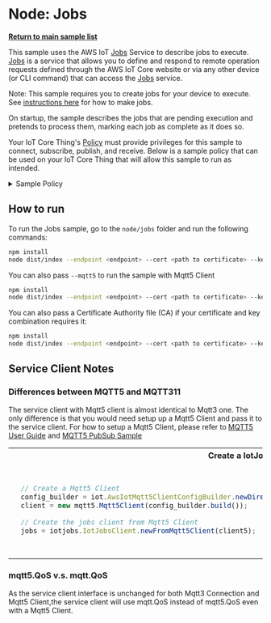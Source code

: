 # Node: Jobs

[**Return to main sample list**](../../README.md)

This sample uses the AWS IoT [Jobs](https://docs.aws.amazon.com/iot/latest/developerguide/iot-jobs.html) Service to describe jobs to execute. [Jobs](https://docs.aws.amazon.com/iot/latest/developerguide/iot-jobs.html) is a service that allows you to define and respond to remote operation requests defined through the AWS IoT Core website or via any other device (or CLI command) that can access the [Jobs](https://docs.aws.amazon.com/iot/latest/developerguide/iot-jobs.html) service.

Note: This sample requires you to create jobs for your device to execute. See
[instructions here](https://docs.aws.amazon.com/iot/latest/developerguide/create-manage-jobs.html) for how to make jobs.

On startup, the sample describes the jobs that are pending execution and pretends to process them, marking each job as complete as it does so.

Your IoT Core Thing's [Policy](https://docs.aws.amazon.com/iot/latest/developerguide/iot-policies.html) must provide privileges for this sample to connect, subscribe, publish, and receive. Below is a sample policy that can be used on your IoT Core Thing that will allow this sample to run as intended.

<details>
<summary>Sample Policy</summary>
<pre>
{
  "Version": "2012-10-17",
  "Statement": [
    {
      "Effect": "Allow",
      "Action": "iot:Publish",
      "Resource": [
        "arn:aws:iot:<b>region</b>:<b>account</b>:topic/$aws/things/<b>thingname</b>/jobs/start-next",
        "arn:aws:iot:<b>region</b>:<b>account</b>:topic/$aws/things/<b>thingname</b>/jobs/*/update",
        "arn:aws:iot:<b>region</b>:<b>account</b>:topic/$aws/things/<b>thingname</b>/jobs/*/get",
        "arn:aws:iot:<b>region</b>:<b>account</b>:topic/$aws/things/<b>thingname</b>/jobs/get"
      ]
    },
    {
      "Effect": "Allow",
      "Action": "iot:Receive",
      "Resource": [
        "arn:aws:iot:<b>region</b>:<b>account</b>:topic/$aws/things/<b>thingname</b>/jobs/notify-next",
        "arn:aws:iot:<b>region</b>:<b>account</b>:topic/$aws/things/<b>thingname</b>/jobs/start-next/*",
        "arn:aws:iot:<b>region</b>:<b>account</b>:topic/$aws/things/<b>thingname</b>/jobs/*/update/*",
        "arn:aws:iot:<b>region</b>:<b>account</b>:topic/$aws/things/<b>thingname</b>/jobs/get/*",
        "arn:aws:iot:<b>region</b>:<b>account</b>:topic/$aws/things/<b>thingname</b>/jobs/*/get/*"
      ]
    },
    {
      "Effect": "Allow",
      "Action": "iot:Subscribe",
      "Resource": [
        "arn:aws:iot:<b>region</b>:<b>account</b>:topicfilter/$aws/things/<b>thingname</b>/jobs/notify-next",
        "arn:aws:iot:<b>region</b>:<b>account</b>:topicfilter/$aws/things/<b>thingname</b>/jobs/start-next/*",
        "arn:aws:iot:<b>region</b>:<b>account</b>:topicfilter/$aws/things/<b>thingname</b>/jobs/*/update/*",
        "arn:aws:iot:<b>region</b>:<b>account</b>:topicfilter/$aws/things/<b>thingname</b>/jobs/get/*",
        "arn:aws:iot:<b>region</b>:<b>account</b>:topicfilter/$aws/things/<b>thingname</b>/jobs/*/get/*"
      ]
    },
    {
      "Effect": "Allow",
      "Action": "iot:Connect",
      "Resource": "arn:aws:iot:<b>region</b>:<b>account</b>:client/test-*"
    }
  ]
}
</pre>

Replace with the following with the data from your AWS account:
* `<region>`: The AWS IoT Core region where you created your AWS IoT Core thing you wish to use with this sample. For example `us-east-1`.
* `<account>`: Your AWS IoT Core account ID. This is the set of numbers in the top right next to your AWS account name when using the AWS IoT Core website.
* `<thingname>`: The name of your AWS IoT Core thing you want the device connection to be associated with

Note that in a real application, you may want to avoid the use of wildcards in your ClientID or use them selectively. Please follow best practices when working with AWS on production applications using the SDK. Also, for the purposes of this sample, please make sure your policy allows a client ID of `test-*` to connect or use `--client_id <client ID here>` to send the client ID your policy supports.

</details>

## How to run

To run the Jobs sample, go to the `node/jobs` folder and run the following commands:

``` sh
npm install
node dist/index --endpoint <endpoint> --cert <path to certificate> --key <path to private key> --thing_name <thing name>
```

You can also pass `--mqtt5` to run the sample with Mqtt5 Client
```sh
npm install
node dist/index --endpoint <endpoint> --cert <path to certificate> --key <path to private key> --thing_name <thing name> --mqtt5
```

You can also pass a Certificate Authority file (CA) if your certificate and key combination requires it:

``` sh
npm install
node dist/index --endpoint <endpoint> --cert <path to certificate> --key <path to private key> --thing_name <thing name> --ca_file <path to root CA>
```

## Service Client Notes
### Differences between MQTT5 and MQTT311
The service client with Mqtt5 client is almost identical to Mqtt3 one. The only difference is that you would need setup up a Mqtt5 Client and pass it to the service client.
For how to setup a Mqtt5 Client, please refer to [MQTT5 User Guide](https://github.com/awslabs/aws-crt-nodejs/blob/main/MQTT5-UserGuide.md) and [MQTT5 PubSub Sample](../pub_sub_mqtt5/README.md)

<table>
<tr>
<th>Create a IotJobsClient with Mqtt5</th>
<th>Create a IotJobsClient with Mqtt311</th>
</tr>
<tr>
<td>

```js
  // Create a Mqtt5 Client
  config_builder = iot.AwsIotMqtt5ClientConfigBuilder.newDirectMqttBuilderWithMtlsFromPath(argv.endpoint, argv.cert, argv.key);
  client = new mqtt5.Mqtt5Client(config_builder.build());

  // Create the jobs client from Mqtt5 Client
  jobs = iotjobs.IotJobsClient.newFromMqtt5Client(client5);
```

</td>
<td>

```js
    // Create a Mqtt311 Connection from the command line data
    config_builder = iot.AwsIotMqttConnectionConfigBuilder.new_mtls_builder_from_path(argv.cert, argv.key);
    config_builder.with_client_id(argv.client_id || "test-" + Math.floor(Math.random() * 100000000));
    config_builder.with_endpoint(argv.endpoint);
    client = new mqtt.MqttClient();
    connection = client.new_connection(config);

    // Create the jobs client from Mqtt311 Connection
    jobs = new iotjobs.IotJobsClient(connection);
```

</td>
</tr>
</table>

### mqtt5.QoS v.s. mqtt.QoS
As the service client interface is unchanged for both Mqtt3 Connection and Mqtt5 Client,the service client will use mqtt.QoS instead of mqtt5.QoS even with a Mqtt5 Client.
